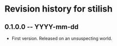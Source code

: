 # Revision history for stilish

## 0.1.0.0  -- YYYY-mm-dd

* First version. Released on an unsuspecting world.

